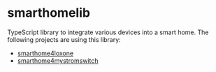 # smarthomelib

TypeScript library to integrate various devices into a smart home. The following
projects are using this library:

- [smarthome4loxone]
- [smarthome4mystromswitch]

[smarthome4loxone]: https://github.com/claudiospizzi/smarthome4loxone
[smarthome4mystromswitch]: https://github.com/claudiospizzi/smarthome4mystromswitch
